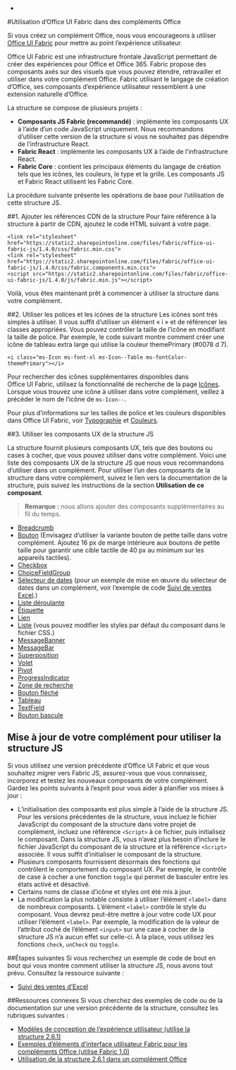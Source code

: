 -
#<a name="use-office-ui-fabric-in-office-add-ins"></a>Utilisation d’Office UI Fabric dans des compléments Office

Si vous créez un complément Office, nous vous encourageons à utiliser [Office UI Fabric](https://dev.office.com/fabric) pour mettre au point l’expérience utilisateur. 

Office UI Fabric est une infrastructure frontale JavaScript permettant de créer des expériences pour Office et Office 365. Fabric propose des composants axés sur des visuels que vous pouvez étendre, retravailler et utiliser dans votre complément Office. Fabric utilisant le langage de création d’Office, ses composants d’expérience utilisateur ressemblent à une extension naturelle d’Office.

La structure se compose de plusieurs projets :

- **Composants JS Fabric (recommandé)** : implémente les composants UX à l’aide d’un code JavaScript uniquement. Nous recommandons d’utiliser cette version de la structure si vous ne souhaitez pas dépendre de l’infrastructure React.  
- **Fabric React** : implémente les composants UX à l’aide de l’infrastructure React.
- **Fabric Core** : contient les principaux éléments du langage de création tels que les icônes, les couleurs, le type et la grille. Les composants JS et Fabric React utilisent les Fabric Core. 

La procédure suivante présente les opérations de base pour l’utilisation de cette structure JS.  

##<a name="1-add-the-fabric-cdn-references"></a>1. Ajouter les références CDN de la structure
Pour faire référence à la structure à partir de CDN, ajoutez le code HTML suivant à votre page.

    <link rel="stylesheet" href="https://static2.sharepointonline.com/files/fabric/office-ui-fabric-js/1.4.0/css/fabric.min.css">
    <link rel="stylesheet" href="https://static2.sharepointonline.com/files/fabric/office-ui-fabric-js/1.4.0/css/fabric.components.min.css">
    <script src="https://static2.sharepointonline.com/files/fabric/office-ui-fabric-js/1.4.0/js/fabric.min.js"></script>

Voilà, vous êtes maintenant prêt à commencer à utiliser la structure dans votre complément. 

##<a name="2-use-fabric-icons-and-fonts"></a>2. Utiliser les polices et les icônes de la structure
Les icônes sont très simples à utiliser. Il vous suffit d’utiliser un élément « i » et de référencer les classes appropriées. Vous pouvez contrôler la taille de l’icône en modifiant la taille de police. Par exemple, le code suivant montre comment créer une icône de tableau extra large qui utilise la couleur themePrimary (#0078 d 7). 
   
    <i class="ms-Icon ms-font-xl ms-Icon--Table ms-fontColor-themePrimary"></i>

Pour rechercher des icônes supplémentaires disponibles dans Office UI Fabric, utilisez la fonctionnalité de recherche de la page [Icônes](https://dev.office.com/fabric#/styles/icons). Lorsque vous trouvez une icône à utiliser dans votre complément, veillez à précéder le nom de l’icône de `ms-Icon--`. 

Pour plus d’informations sur les tailles de police et les couleurs disponibles dans Office UI Fabric, voir [Typographie](https://dev.office.com/fabric#/styles/typography) et [Couleurs](https://dev.office.com/fabric#/styles/colors).

##<a name="3-use-fabric-js-ux-components"></a>3. Utiliser les composants UX de la structure JS

La structure fournit plusieurs composants UX, tels que des boutons ou cases à cocher, que vous pouvez utiliser dans votre complément. Voici une liste des composants UX de la structure JS que nous vous recommandons d’utiliser dans un complément. Pour utiliser l’un des composants de la structure dans votre complément, suivez le lien vers la documentation de la structure, puis suivez les instructions de la section **Utilisation de ce composant**.

> **Remarque :** nous allons ajouter des composants supplémentaires au fil du temps. 

- [Breadcrumb](https://dev.office.com/fabric-js/Components/Breadcrumb/Breadcrumb.html)
- [Bouton](https://dev.office.com/fabric-js/Components/Button/Button.html) (Envisagez d’utiliser la variante bouton de petite taille dans votre complément. Ajoutez 16 px de marge intérieure aux boutons de petite taille pour garantir une cible tactile de 40 px au minimum sur les appareils tactiles).
- [Checkbox](https://dev.office.com/fabric-js/Components/CheckBox/CheckBox.html)
- [ChoiceFieldGroup](https://dev.office.com/fabric-js/Components/ChoiceFieldGroup/ChoiceFieldGroup.html)
- [Sélecteur de dates](https://dev.office.com/fabric-js/Components/DatePicker/DatePicker.html) (pour un exemple de mise en œuvre du sélecteur de dates dans un complément, voir l’exemple de code [Suivi de ventes Excel](https://github.com/OfficeDev/Excel-Add-in-JavaScript-SalesTracker).)
- [Liste déroulante](https://dev.office.com/fabric-js/Components/Dropdown/Dropdown.html)
- [Étiquette](https://dev.office.com/fabric-js/Components/Label/Label.html)
- [Lien](https://dev.office.com/fabric-js/Components/Link/Link.html)
- [Liste](https://dev.office.com/fabric-js/Components/List/List.html) (vous pouvez modifier les styles par défaut du composant dans le fichier CSS.)
- [MessageBanner](https://dev.office.com/fabric-js/Components/MessageBanner/MessageBanner.html)
- [MessageBar](https://dev.office.com/fabric-js/Components/MessageBar/MessageBar.html)
- [Superposition](https://dev.office.com/fabric-js/Components/Overlay/Overlay.html)
- [Volet](https://dev.office.com/fabric-js/Components/Panel/Panel.html)
- [Pivot](https://dev.office.com/fabric-js/Components/Pivot/Pivot.html)
- [ProgressIndicator](https://dev.office.com/fabric-js/Components/ProgressIndicator/ProgressIndicator.html)
- [Zone de recherche](https://dev.office.com/fabric-js/Components/SearchBox/SearchBox.html)
- [Bouton fléché](https://dev.office.com/fabric-js/Components/Spinner/Spinner.html)
- [Tableau](https://dev.office.com/fabric-js/Components/Table/Table.html)
- [TextField](https://dev.office.com/fabric-js/Components/TextField/TextField.html)
- [Bouton bascule](https://dev.office.com/fabric-js/Components/Toggle/Toggle.html)
   
## <a name="updating-your-add-in-to-use-fabric-js"></a>Mise à jour de votre complément pour utiliser la structure JS
Si vous utilisez une version précédente d’Office UI Fabric et que vous souhaitez migrer vers Fabric JS, assurez-vous que vous connaissez, incorporez et testez les nouveaux composants de votre complément. Gardez les points suivants à l’esprit pour vous aider à planifier vos mises à jour :

- L’initialisation des composants est plus simple à l’aide de la structure JS. Pour les versions précédentes de la structure, vous incluez le fichier JavaScript du composant de la structure dans votre projet de complément, incluez une référence `<Script>` à ce fichier, puis initialisez le composant. Dans la structure JS, vous n’avez plus besoin d’inclure le fichier JavaScript du composant de la structure et la référence `<Script>` associée. Il vous suffit d’initialiser le composant de la structure.   
- Plusieurs composants fournissent désormais des fonctions qui contrôlent le comportement du composant UX. Par exemple, le contrôle de case à cocher a une fonction `toggle` qui permet de basculer entre les états activé et désactivé. 
- Certains noms de classe d’icône et styles ont été mis à jour.
- La modification la plus notable consiste à utiliser l’élément `<label>` dans de nombreux composants. L’élément `<label>` contrôle le style du composant. Vous devrez peut-être mettre à jour votre code UX pour utiliser l’élément `<label>`. Par exemple, la modification de la valeur de l’attribut coché de l’élément `<input>` sur une case à cocher de la structure JS n’a aucun effet sur celle-ci. À la place, vous utilisez les fonctions `check`, `unCheck` ou `toggle`.   

##<a name="next-steps"></a>Étapes suivantes
Si vous recherchez un exemple de code de bout en bout qui vous montre comment utiliser la structure JS, nous avons tout prévu. Consultez la ressource suivante :

- [Suivi des ventes d’Excel](https://github.com/OfficeDev/Excel-Add-in-JavaScript-SalesTracker) 

##<a name="related-resources"></a>Ressources connexes
Si vous cherchez des exemples de code ou de la documentation sur une version précédente de la structure, consultez les rubriques suivantes :

- [Modèles de conception de l’expérience utilisateur (utilise la structure 2.6.1)](https://github.com/OfficeDev/Office-Add-in-UX-Design-Patterns-Code) 
- [Exemples d’éléments d’interface utilisateur Fabric pour les compléments Office (utilise Fabric 1.0)](https://github.com/OfficeDev/Office-Add-in-Fabric-UI-Sample) 
- [Utilisation de la structure 2.6.1 dans un complément Office](https://dev.office.com/docs/add-ins/design/ui-elements/using-office-ui-fabric)
 

